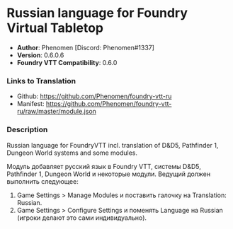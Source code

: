 # Russian language for Foundry Virtual Tabletop

* **Author**: Phenomen [Discord: Phenomen#1337]
* **Version**: 0.6.0.6
* **Foundry VTT Compatibility**: 0.6.0

### Links to Translation
* Github: https://github.com/Phenomen/foundry-vtt-ru
* Manifest: https://github.com/Phenomen/foundry-vtt-ru/raw/master/module.json

### Description
Russian language for FoundryVTT incl. translation of D&D5, Pathfinder 1, Dungeon World systems and some modules.

Модуль добавляет русский язык в Foundry VTT, системы D&D5, Pathfinder 1, Dungeon World и некоторые модули. Ведущий должен выполнить следующее:

1. Game Settings > Manage Modules и поставить галочку на Translation: Russian.
2. Game Settings > Configure Settings и поменять Language на Russian (игроки делают это сами индивидуально).

